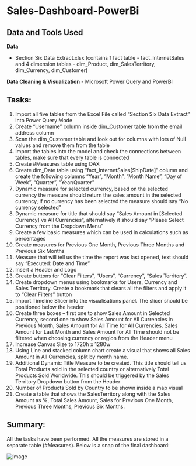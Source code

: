 # Sales-Dashboard-PowerBi

## Data and Tools Used

**Data**
- Section Six Data Extract.xlsx (contains 1 fact table - fact_InternetSales and 4 dimension tables - dim_Product, dim_SalesTerritory, dim_Currency, dim_Customer)

**Data Cleaning & Visualization** - Microsoft Power Query and PowerBI

## Tasks:

1. Import all five tables from the Excel File called “Section Six Data Extract” into Power Query Mode
2. Create “Username” column inside dim_Customer table from the email address column
3. Scan the dim_Customer table and look out for columns with lots of Null values and remove them from the table
4. Import the tables into the model and check the connections between tables, make sure that every table is connected
5. Create #Measures table using DAX
6. Create dim_Date table using “fact_InternetSales[ShipDate]” column and create the following columns “Year”, “Month”, “Month Name”, “Day of Week”, “Quarter”, “Year/Quarter”
7. Dynamic measure for selected currency, based on the selected currency the measure should return the sales amount in the selected currency, if no currency has been selected the measure 
   should say “No currency selected”
8. Dynamic measure for title that should say “Sales Amount in [Selected Currency] vs All Currencies“, alternatively it should say “Please Select Currency from the Dropdown Menu”
9. Create a few basic measures which can be used in calculations such as percentages
10. Create measures for Previous One Month, Previous Three Months and Previous Six Months
11. Measure that will tell us the time the report was last opened, text should say “Executed: Date and Time”
12. Insert a Header and Logo
13. Create buttons for “Clear Filters”, “Users”, “Currency”, “Sales Territory”.
14. Create dropdown menus using bookmarks for Users, Currency and Sales Territory. Create a bookmark that clears all the filters and apply it to “Clear Filters” button
15. Import Timeline Slicer into the visualisations panel. The slicer should be positioned below the header
16. Create three boxes – first one to show Sales Amount in Selected Currency, second one to show Sales Amount for All Currencies in Previous Month, Sales Amount for All Time for All 
    Currencies. Sales Amount for Last Month and Sales Amount for All Time should not be filtered when choosing currency or region from the Header menu
17. Increase Canvas Size to 1720h x 1280w
18. Using Line and stacked column chart create a visual that shows all Sales Amount in All Currencies, split by month name.
19. Additional Dynamic Title Measure to be created. This title should tell us Total Products sold in the selected country or alternatively Total Products Sold Worldwide. This should be 
    triggered by the Sales Territory Dropdown button from the Header
20. Number of Products Sold by Country to be shown inside a map visual
21. Create a table that shows the SalesTerritory along with the Sales Amount as %, Total Sales Amount, Sales for Previous One Month, Previous Three Months, Previous Six Months.

## Summary:

All the tasks have been performed. All the measures are stored in a separate table (#Measures). Below is a snap of the final dashboard:

![image](https://github.com/mayur-789917/Sales-Dashboard-PowerBi/assets/154932494/a58e4e90-ebe7-454c-a149-3464d3df0500)
